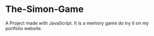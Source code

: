 # The-Simon-Game
A Project made with JavaScript.
It is a memory game do try it on my portfolio website.
